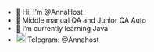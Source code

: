 - 👋 Hi, I’m @AnnaHost
- 👀 Middle manual QA and Junior QA Auto
- 🌱 I’m currently learning Java
- <img src="https://pic.sopili.net/pub/emoji/twitter/2/72x72/1f4ac.png" width=20 height=20> Telegram: @Annahost


<!---
AnnaHost/AnnaHost is a ✨ special ✨ repository because its `README.md` (this file) appears on your GitHub profile.
You can click the Preview link to take a look at your changes.
--->
